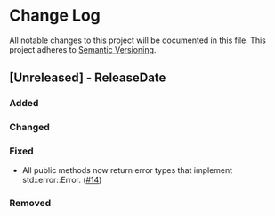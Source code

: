 # Change Log

All notable changes to this project will be documented in this file.
This project adheres to [Semantic Versioning](https://semver.org/).

## [Unreleased] - ReleaseDate
### Added
### Changed
### Fixed

- All public methods now return error types that implement std::error::Error.
  ([#14](https://github.com/nix-rust/nix/pull/14))

### Removed
